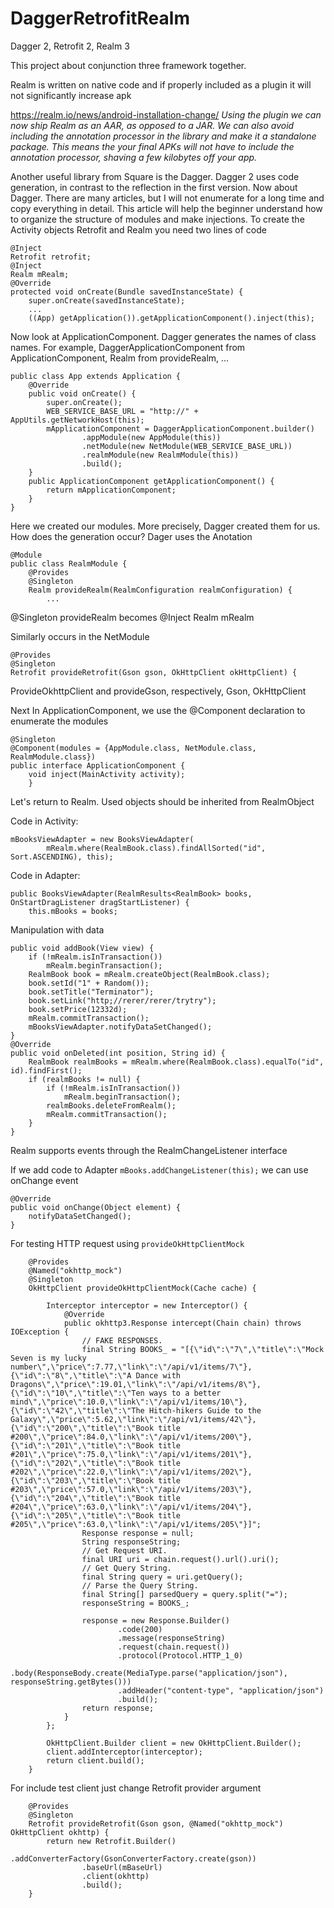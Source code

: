 # DaggerRetrofitRealm
Dagger 2, Retrofit 2, Realm 3

This project about conjunction three framework together.

Realm is written on native code and if properly included as a plugin it will not significantly increase apk

https://realm.io/news/android-installation-change/
*Using the plugin we can now ship Realm as an AAR, as opposed to a JAR. We can also avoid including the annotation processor in the library and make it a standalone package. This means the your final APKs will not have to include the annotation processor, shaving a few kilobytes off your app.*

Another useful library from Square is the Dagger. Dagger 2 uses code generation, in contrast to the reflection in the first version.
Now about Dagger. There are many articles, but I will not enumerate for a long time and copy everything in detail. This article will help the beginner understand how to organize the structure of modules and make injections.
To create the Activity objects Retrofit and Realm you need two lines of code

```
@Inject
Retrofit retrofit;
@Inject
Realm mRealm;
@Override
protected void onCreate(Bundle savedInstanceState) {
    super.onCreate(savedInstanceState);
	...
	((App) getApplication()).getApplicationComponent().inject(this);
  ```

Now look at ApplicationComponent. Dagger generates the names of class names. For example, DaggerApplicationComponent from ApplicationComponent, Realm from provideRealm, ...
  
```
public class App extends Application {
    @Override
    public void onCreate() {
        super.onCreate();
        WEB_SERVICE_BASE_URL = "http://" + AppUtils.getNetworkHost(this);
        mApplicationComponent = DaggerApplicationComponent.builder()
                .appModule(new AppModule(this))
                .netModule(new NetModule(WEB_SERVICE_BASE_URL))
                .realmModule(new RealmModule(this))
                .build();
    }
    public ApplicationComponent getApplicationComponent() {
        return mApplicationComponent;
    }
}
```
Here we created our modules. More precisely, Dagger created them for us. How does the generation occur?
Dager uses the Anotation

```
@Module
public class RealmModule {
    @Provides
    @Singleton
    Realm provideRealm(RealmConfiguration realmConfiguration) {
		...

```

@Singleton provideRealm becomes @Inject Realm mRealm

Similarly occurs in the NetModule

```
@Provides
@Singleton
Retrofit provideRetrofit(Gson gson, OkHttpClient okHttpClient) {
```
ProvideOkhttpClient and provideGson, respectively, Gson, OkHttpClient

Next In ApplicationComponent, we use the @Component declaration to enumerate the modules

```
@Singleton
@Component(modules = {AppModule.class, NetModule.class, RealmModule.class})
public interface ApplicationComponent {
    void inject(MainActivity activity);
	}
```
Let's return to Realm. Used objects should be inherited from RealmObject

Code in Activity:
```
mBooksViewAdapter = new BooksViewAdapter(
        mRealm.where(RealmBook.class).findAllSorted("id", Sort.ASCENDING), this);
```
Code in Adapter:
```
public BooksViewAdapter(RealmResults<RealmBook> books, OnStartDragListener dragStartListener) {
    this.mBooks = books;
```
Manipulation with data
```
public void addBook(View view) {
    if (!mRealm.isInTransaction())
        mRealm.beginTransaction();
    RealmBook book = mRealm.createObject(RealmBook.class);
    book.setId("1" + Random());
    book.setTitle("Terminator");
    book.setLink("http;//rerer/rerer/trytry");
    book.setPrice(12332d);
    mRealm.commitTransaction();
    mBooksViewAdapter.notifyDataSetChanged();
}
@Override
public void onDeleted(int position, String id) {
    RealmBook realmBooks = mRealm.where(RealmBook.class).equalTo("id", id).findFirst();
    if (realmBooks != null) {
        if (!mRealm.isInTransaction())
            mRealm.beginTransaction();
        realmBooks.deleteFromRealm();
        mRealm.commitTransaction();
    }
}
```
Realm supports events through the RealmChangeListener interface

If we add code to Adapter ```mBooks.addChangeListener(this);``` we can use onChange event
```
@Override
public void onChange(Object element) {
    notifyDataSetChanged();
}
```

For testing HTTP request using ```provideOkHttpClientMock```
```
    @Provides
    @Named("okhttp_mock")
    @Singleton
    OkHttpClient provideOkHttpClientMock(Cache cache) {

        Interceptor interceptor = new Interceptor() {
            @Override
            public okhttp3.Response intercept(Chain chain) throws IOException {
                // FAKE RESPONSES.
                final String BOOKS_ = "[{\"id\":\"7\",\"title\":\"Mock Seven is my lucky number\",\"price\":7.77,\"link\":\"/api/v1/items/7\"},{\"id\":\"8\",\"title\":\"A Dance with Dragons\",\"price\":19.01,\"link\":\"/api/v1/items/8\"},{\"id\":\"10\",\"title\":\"Ten ways to a better mind\",\"price\":10.0,\"link\":\"/api/v1/items/10\"},{\"id\":\"42\",\"title\":\"The Hitch-hikers Guide to the Galaxy\",\"price\":5.62,\"link\":\"/api/v1/items/42\"},{\"id\":\"200\",\"title\":\"Book title #200\",\"price\":84.0,\"link\":\"/api/v1/items/200\"},{\"id\":\"201\",\"title\":\"Book title #201\",\"price\":75.0,\"link\":\"/api/v1/items/201\"},{\"id\":\"202\",\"title\":\"Book title #202\",\"price\":22.0,\"link\":\"/api/v1/items/202\"},{\"id\":\"203\",\"title\":\"Book title #203\",\"price\":57.0,\"link\":\"/api/v1/items/203\"},{\"id\":\"204\",\"title\":\"Book title #204\",\"price\":63.0,\"link\":\"/api/v1/items/204\"},{\"id\":\"205\",\"title\":\"Book title #205\",\"price\":63.0,\"link\":\"/api/v1/items/205\"}]";
                Response response = null;
                String responseString;
                // Get Request URI.
                final URI uri = chain.request().url().uri();
                // Get Query String.
                final String query = uri.getQuery();
                // Parse the Query String.
                final String[] parsedQuery = query.split("=");
                responseString = BOOKS_;

                response = new Response.Builder()
                        .code(200)
                        .message(responseString)
                        .request(chain.request())
                        .protocol(Protocol.HTTP_1_0)
                        .body(ResponseBody.create(MediaType.parse("application/json"), responseString.getBytes()))
                        .addHeader("content-type", "application/json")
                        .build();
                return response;
            }
        };

        OkHttpClient.Builder client = new OkHttpClient.Builder();
        client.addInterceptor(interceptor);
        return client.build();
    }
```

For include test client just change Retrofit provider argument
```
    @Provides
    @Singleton
    Retrofit provideRetrofit(Gson gson, @Named("okhttp_mock") OkHttpClient okhttp) {
        return new Retrofit.Builder()
                .addConverterFactory(GsonConverterFactory.create(gson))
                .baseUrl(mBaseUrl)
                .client(okhttp)
                .build();
    }
```

